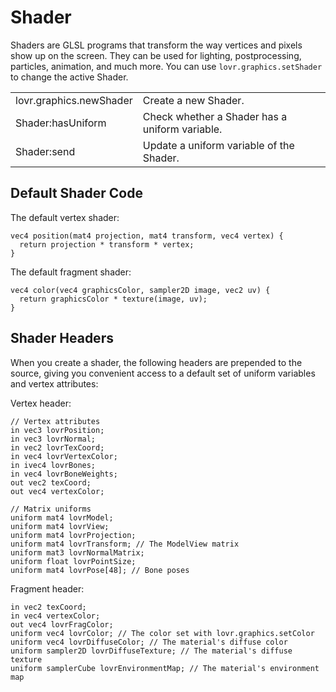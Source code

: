 <!--
category: reference
-->

Shader
===

Shaders are GLSL programs that transform the way vertices and pixels show up on the screen.  They
can be used for lighting, postprocessing, particles, animation, and much more.  You can use
`lovr.graphics.setShader` to change the active Shader.

<table>
<tr>
  <td class="pre">lovr.graphics.newShader</td>
  <td>Create a new Shader.</td>
</tr>

<tr>
  <td class="pre">Shader:hasUniform</td>
  <td>Check whether a Shader has a uniform variable.</td>
</tr>

<tr>
  <td class="pre">Shader:send</td>
  <td>Update a uniform variable of the Shader.</td>
</tr>
</table>

Default Shader Code
---

The default vertex shader:

    vec4 position(mat4 projection, mat4 transform, vec4 vertex) {
      return projection * transform * vertex;
    }

The default fragment shader:

    vec4 color(vec4 graphicsColor, sampler2D image, vec2 uv) {
      return graphicsColor * texture(image, uv);
    }

Shader Headers
---

When you create a shader, the following headers are prepended to the source, giving you convenient
access to a default set of uniform variables and vertex attributes:

Vertex header:

    // Vertex attributes
    in vec3 lovrPosition;
    in vec3 lovrNormal;
    in vec2 lovrTexCoord;
    in vec4 lovrVertexColor;
    in ivec4 lovrBones;
    in vec4 lovrBoneWeights;
    out vec2 texCoord;
    out vec4 vertexColor;

    // Matrix uniforms
    uniform mat4 lovrModel;
    uniform mat4 lovrView;
    uniform mat4 lovrProjection;
    uniform mat4 lovrTransform; // The ModelView matrix
    uniform mat3 lovrNormalMatrix;
    uniform float lovrPointSize;
    uniform mat4 lovrPose[48]; // Bone poses

Fragment header:

    in vec2 texCoord;
    in vec4 vertexColor;
    out vec4 lovrFragColor;
    uniform vec4 lovrColor; // The color set with lovr.graphics.setColor
    uniform vec4 lovrDiffuseColor; // The material's diffuse color
    uniform sampler2D lovrDiffuseTexture; // The material's diffuse texture
    uniform samplerCube lovrEnvironmentMap; // The material's environment map

